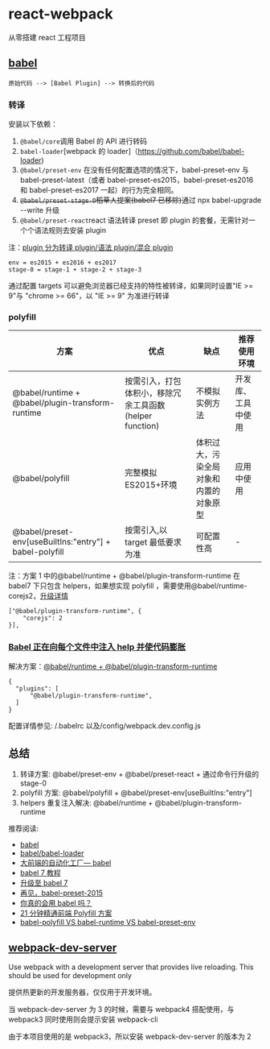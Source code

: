 # react-webpack

从零搭建 react 工程项目

## [babel](https://babeljs.io/)

```
原始代码 --> [Babel Plugin] --> 转换后的代码
```

### 转译

安装以下依赖：

1.  `@babel/core`调用 Babel 的 API 进行转码
2.  `babel-loader`[webpack 的 loader]（https://github.com/babel/babel-loader)
3.  `@babel/preset-env` 在没有任何配置选项的情况下，babel-preset-env 与 babel-preset-latest（或者 babel-preset-es2015，babel-preset-es2016 和 babel-preset-es2017 一起）的行为完全相同。
4.  ~~`@babel/preset-stage-0`稻草人提案(babel7 已移除)~~通过 npx babel-upgrade --write 升级
5.  `@babel/preset-react`react 语法转译
    preset 即 plugin 的套餐，无需针对一个个语法规则去安装 plugin

注：[plugin 分为转译 plugin/语法 plugin/混合 plugin](https://babel.docschina.org/docs/en/6.26.3/plugins#es2015)

```
env = es2015 + es2016 + es2017
stage-0 = stage-1 + stage-2 + stage-3
```

通过配置 targets 可以避免浏览器已经支持的特性被转译，如果同时设置"IE >= 9"与 "chrome >= 66"，以 "IE >= 9" 为准进行转译

### polyfill

| 方案                                                    | 优点                                                    | 缺点                                   | 推荐使用环境       |
| ------------------------------------------------------- | ------------------------------------------------------- | -------------------------------------- | ------------------ |
| @babel/runtime + @babel/plugin-transform-runtime        | 按需引入，打包体积小，移除冗余工具函数(helper function) | 不模拟实例方法                         | 开发库、工具中使用 |
| @babel/polyfill                                         | 完整模拟 ES2015+环境                                    | 体积过大，污染全局对象和内置的对象原型 | 应用中使用         |
| @babel/preset-env[useBuiltIns:"entry"] + babel-polyfill | 按需引入,以 target 最低要求为准                         | 可配置性高                             | -                  |

注：方案 1 中的@babel/runtime + @babel/plugin-transform-runtime 在 babel7 下只包含 helpers，如果想实现 polyfill ，需要使用@babel/runtime-corejs2，[升级详情](https://babel.docschina.org/docs/en/v7-migration#babel-runtime-babel-plugin-transform-runtime)

```
["@babel/plugin-transform-runtime", {
    "corejs": 2
}],
```

### [Babel 正在向每个文件中注入 help 并使代码膨胀](https://github.com/babel/babel-loader)

解决方案：[@babel/runtime + @babel/plugin-transform-runtime](https://babeljs.io/docs/en/babel-plugin-transform-runtime)

```
{
  "plugins": [
      "@babel/plugin-transform-runtime",
  ]
}
```

配置详情参见: /.babelrc 以及/config/webpack.dev.config.js

## 总结

1.  转译方案: @babel/preset-env + @babel/preset-react + 通过命令行升级的 stage-0
2.  polyfill 方案: @babel/polyfill + @babel/preset-env[useBuiltIns:"entry"]
3.  helpers 重复注入解决: @babel/runtime + @babel/plugin-transform-runtime

推荐阅读:

- [babel](https://babeljs.io/)
- [babel/babel-loader](https://github.com/babel/babel-loader)
- [大前端的自动化工厂— babel](https://zhuanlan.zhihu.com/p/44174870)
- [babel 7 教程](https://blog.zfanw.com/babel-js/)
- [升级至 babel 7](https://babel.docschina.org/docs/en/v7-migration)
- [再见，babel-preset-2015](https://zhuanlan.zhihu.com/p/29506685)
- [你真的会用 babel 吗？ ](https://github.com/sunyongjian/blog/issues/30)
- [21 分钟精通前端 Polyfill 方案](https://zhuanlan.zhihu.com/p/27777995)
- [babel-polyfill VS babel-runtime VS babel-preset-env](https://juejin.im/post/5aefe0a6f265da0b9e64fa54)

## [webpack-dev-server](https://webpack.js.org/configuration/dev-server/#devserver)

Use webpack with a development server that provides live reloading. This should be used for development only

提供热更新的开发服务器，仅仅用于开发环境。

当 webpack-dev-server 为 3 的时候，需要与 webpack4 搭配使用，与 webpack3 同时使用则会提示安装 webpack-cli

由于本项目使用的是 webpack3，所以安装 webpack-dev-server 的版本为 2
